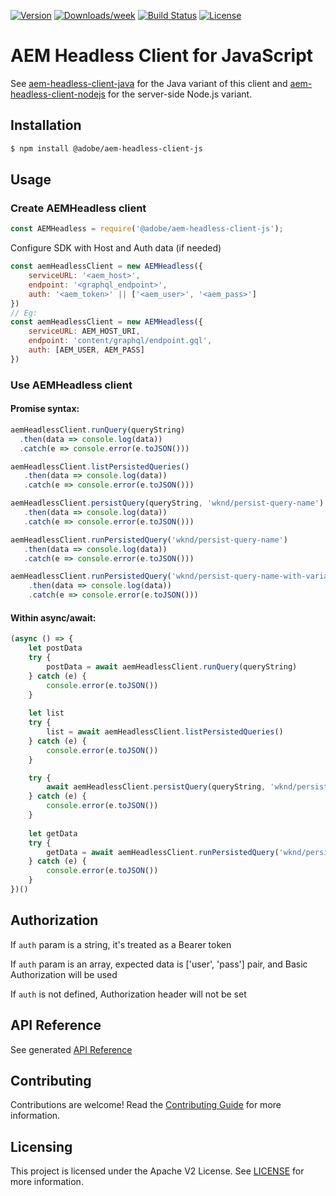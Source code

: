 <!--
Copyright 2021 Adobe. All rights reserved.
This file is licensed to you under the Apache License, Version 2.0 (the "License");
you may not use this file except in compliance with the License. You may obtain a copy
of the License at http://www.apache.org/licenses/LICENSE-2.0

Unless required by applicable law or agreed to in writing, software distributed under
the License is distributed on an "AS IS" BASIS, WITHOUT WARRANTIES OR REPRESENTATIONS
OF ANY KIND, either express or implied. See the License for the specific language
governing permissions and limitations under the License.
-->

[![Version](https://img.shields.io/npm/v/@adobe/aem-headless-client-js.svg)](https://npmjs.org/package/@adobe/aem-headless-client-js)
[![Downloads/week](https://img.shields.io/npm/dw/@adobe/aem-headless-client-js.svg)](https://npmjs.org/package/@adobe/aem-headless-client-js)
[![Build Status](https://github.com/adobe/aem-headless-client-js/workflows/Node.js%20CI/badge.svg?branch=main)](https://github.com/adobe/aem-headless-client-js/actions)
[![License](https://img.shields.io/badge/License-Apache%202.0-blue.svg)](https://opensource.org/licenses/Apache-2.0)

# AEM Headless Client for JavaScript

See [aem-headless-client-java](https://github.com/adobe/aem-headless-client-java) for the Java variant of this client
and [aem-headless-client-nodejs](https://github.com/adobe/aem-headless-client-nodejs) for the server-side Node.js variant.

## Installation

```bash
$ npm install @adobe/aem-headless-client-js
```

## Usage

### Create AEMHeadless client

```javascript
const AEMHeadless = require('@adobe/aem-headless-client-js');
```
Configure SDK with Host and Auth data (if needed)
```javascript
const aemHeadlessClient = new AEMHeadless({
    serviceURL: '<aem_host>',
    endpoint: '<graphql_endpoint>',
    auth: '<aem_token>' || ['<aem_user>', '<aem_pass>']
})
// Eg:
const aemHeadlessClient = new AEMHeadless({
    serviceURL: AEM_HOST_URI,
    endpoint: 'content/graphql/endpoint.gql',
    auth: [AEM_USER, AEM_PASS]
})
```
### Use AEMHeadless client 

#### Promise syntax:
```javascript
aemHeadlessClient.runQuery(queryString)
  .then(data => console.log(data))
  .catch(e => console.error(e.toJSON()))

aemHeadlessClient.listPersistedQueries()
   .then(data => console.log(data))
   .catch(e => console.error(e.toJSON()))

aemHeadlessClient.persistQuery(queryString, 'wknd/persist-query-name')
   .then(data => console.log(data))
   .catch(e => console.error(e.toJSON()))

aemHeadlessClient.runPersistedQuery('wknd/persist-query-name')
   .then(data => console.log(data))
   .catch(e => console.error(e.toJSON()))

aemHeadlessClient.runPersistedQuery('wknd/persist-query-name-with-variables', { name: 'John Doe'})
    .then(data => console.log(data))
    .catch(e => console.error(e.toJSON()))
```
#### Within async/await:
```javascript
(async () => {
    let postData
    try {
        postData = await aemHeadlessClient.runQuery(queryString)
    } catch (e) {
        console.error(e.toJSON())
    }
    
    let list
    try {
        list = await aemHeadlessClient.listPersistedQueries()
    } catch (e) {
        console.error(e.toJSON())
    }

    try {
        await aemHeadlessClient.persistQuery(queryString, 'wknd/persist-query-name')
    } catch (e) {
        console.error(e.toJSON())
    }
    
    let getData
    try {
        getData = await aemHeadlessClient.runPersistedQuery('wknd/persist-query-name')
    } catch (e) {
        console.error(e.toJSON())
    }
})()    
```

## Authorization

If `auth` param is a string, it's treated as a Bearer token

If `auth` param is an array, expected data is ['user', 'pass'] pair, and Basic Authorization will be used

If `auth` is not defined, Authorization header will not be set

## API Reference

See generated [API Reference](./api-reference.md)

## Contributing

Contributions are welcome! Read the [Contributing Guide](./.github/CONTRIBUTING.md) for more information.

## Licensing

This project is licensed under the Apache V2 License. See [LICENSE](LICENSE) for more information.
